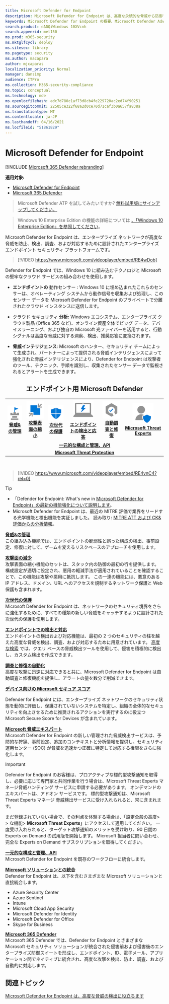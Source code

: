 ```yaml
---
title: Microsoft Defender for Endpoint
description: Microsoft Defender for Endpoint は、高度な永続的な脅威から防御するのに役立つエンタープライズ エンドポイント セキュリティ プラットフォームです。
keywords: Microsoft Defender for Endpoint の概要、Microsoft Defender Advanced Threat Protection の概要、Microsoft Defender for Endpoint の概要、サイバーセキュリティ、高度な永続的脅威、エンタープライズ セキュリティ、マシンの動作センサー、クラウド セキュリティ、分析、脅威インテリジェンス、攻撃表面の縮小、次世代保護、自動調査と修復、Microsoft 脅威専門家、セキュリティ スコア、高度な検出、Microsoft 脅威保護、サイバー脅威の検出
search.product: eADQiWindows 10XVcnh
search.appverid: met150
ms.prod: m365-security
ms.mktglfcycl: deploy
ms.sitesec: library
ms.pagetype: security
ms.author: macapara
author: mjcaparas
localization_priority: Normal
manager: dansimp
audience: ITPro
ms.collection: M365-security-compliance
ms.topic: conceptual
ms.technology: mde
ms.openlocfilehash: adc7d780c1af73d8cb4fe229720ac2ed74f90251
ms.sourcegitcommit: 22505ce322f68a2d0ce70d71caf3b0a657fa838a
ms.translationtype: MT
ms.contentlocale: ja-JP
ms.lasthandoff: 04/16/2021
ms.locfileid: "51861829"
---
```

# <a name="microsoft-defender-for-endpoint"></a>Microsoft Defender for Endpoint

[!INCLUDE [Microsoft 365 Defender rebranding](../../includes/microsoft-defender.md)]

**適用対象:**
- [Microsoft Defender for Endpoint](https://go.microsoft.com/fwlink/p/?linkid=2154037)
- [Microsoft 365 Defender](https://go.microsoft.com/fwlink/?linkid=2118804)

> Microsoft Defender ATP を試してみたいですか? [無料試用版にサインアップしてください。](https://www.microsoft.com/microsoft-365/windows/microsoft-defender-atp?ocid=docs-wdatp-exposedapis-abovefoldlink)

> Windows 10 Enterprise Edition の機能の詳細については [、「Windows 10 Enterprise Edition」を参照してください](https://www.microsoft.com/WindowsForBusiness/buy)。

Microsoft Defender for Endpoint は、エンタープライズ ネットワークが高度な脅威を防止、検出、調査、および対応するために設計されたエンタープライズ エンドポイント セキュリティ プラットフォームです。
<p></p>

>[!VIDEO https://www.microsoft.com/videoplayer/embed/RE4wDob]

Defender for Endpoint では、Windows 10 に組み込むテクノロジと Microsoft の堅牢なクラウド サービスの組み合わせを使用します。

-   **エンドポイントの** 動作センサー : Windows 10 に埋め込まれたこれらのセンサーは、オペレーティング システムから動作信号を収集および処理し、このセンサー データを Microsoft Defender for Endpoint のプライベートで分離されたクラウド インスタンスに送信します。


-   クラウド セキュリティ **分析:** Windows エコシステム、エンタープライズ クラウド製品 (Office 365 など)、オンライン資産全体でビッグ データ、デバイスラーニング、および独自の Microsoft 光ファイバーを活用すると、行動シグナルは高度な脅威に対する洞察、検出、推奨応答に変換されます。

-   **脅威インテリジェンス**: Microsoft のハンター、セキュリティ チームによって生成され、パートナーによって提供される脅威インテリジェンスによって強化された脅威インテリジェンスにより、Defender for Endpoint は攻撃者のツール、テクニック、手順を識別し、収集されたセンサー データで監視されるとアラートを生成できます。

<center><h2>エンドポイント用 Microsoft Defender</center></h2>
<table>
<tr>
<td><a href="#tvm"><center><img src="images/TVM_icon.png" alt="Threat & Vulnerability Management"> <br><b>脅威&の管理</b></center></a></td>
<td><a href="#asr"><center><img src="images/asr-icon.png" alt="Attack surface reduction"><br><b>攻撃表面の縮小</b></center></a></td>
<td><center><a href="#ngp"><img src="images/ngp-icon.png" alt="Next-generation protection"><br> <b>次世代の保護</b></a></center></td>
<td><center><a href="#edr"><img src="images/edr-icon.png" alt="Endpoint detection and response"><br> <b>エンドポイントの検出と応答</b></a></center></td>
<td><center><a href="#ai"><img src="images/air-icon.png" alt="Automated investigation and remediation"><br> <b>自動調査と修復</b></a></center></td>
<td><center><a href="#mte"><img src="images/mte-icon.png" alt="Microsoft Threat Experts"><br> <b>Microsoft Threat Experts</b></a></center></td>
</tr>
<tr>
<td colspan="7">
<a href="#apis"><center><b>一元的な構成と管理、API</a></b></center></td>
</tr>
<tr>
<td colspan="7"><a href="#mtp"><center><b>Microsoft Threat Protection</a></center></b></td>
</tr>
</table>
<br>

<p></p>

>[!VIDEO https://www.microsoft.com/videoplayer/embed/RE4vnC4?rel=0] 

> [!TIP]
> - 「Defender for Endpoint: What's new in [Microsoft Defender for Endpoint」の最新の機能強化について説明します](https://cloudblogs.microsoft.com/microsoftsecure/2018/11/15/whats-new-in-windows-defender-atp/)。
> - Microsoft Defender for Endpoint は、最近の MITRE 評価で業界をリードする光学機能と検出機能を実証しました。 読み取り: [MITRE ATT および CK&評価からの分析情報](https://cloudblogs.microsoft.com/microsoftsecure/2018/12/03/insights-from-the-mitre-attack-based-evaluation-of-windows-defender-atp/)。

<a name="tvm"></a>

**[脅威&の管理](next-gen-threat-and-vuln-mgt.md)**<br>
この組み込み機能では、エンドポイントの脆弱性と誤った構成の検出、事前設定、修復に対して、ゲームを変えるリスクベースのアプローチを使用します。 

<a name="asr"></a>

**[攻撃面の減少](overview-attack-surface-reduction.md)**<br>
攻撃表面の縮小機能のセットは、スタック内の防御の最初の行を提供します。 構成設定が適切に設定され、悪用の軽減手法が適用されていることを確認することで、この機能は攻撃や悪用に抵抗します。 この一連の機能には、[](network-protection.md)悪意のある[](web-protection-overview.md)IP アドレス、ドメイン、URL へのアクセスを規制するネットワーク保護と Web 保護も含まれます。 

<a name="ngp"></a>

**[次世代の保護](https://docs.microsoft.com/windows/security/threat-protection/microsoft-defender-antivirus/microsoft-defender-antivirus-in-windows-10)**<br>
Microsoft Defender for Endpoint は、ネットワークのセキュリティ境界をさらに強化するために、すべての種類の新しい脅威をキャッチするように設計された次世代の保護を使用します。

<a name="edr"></a>

**[エンドポイントでの検出と対応](overview-endpoint-detection-response.md)**<br>
エンドポイントの検出および対応機能は、最初の 2 つのセキュリティの柱を越えた高度な脅威を検出、調査、および対応するために用意されています。 [高度な検索](advanced-hunting-overview.md) では、クエリ ベースの脅威検出ツールを使用して、侵害を積極的に検出し、カスタム検出を作成できます。

<a name="ai"></a>

**[調査と修復の自動化](automated-investigations.md)**<br>
高度な攻撃に迅速に対応できると共に、Microsoft Defender for Endpoint は自動調査と修復機能を提供し、アラートの量を数分で削減できます。 

<a name="ss"></a>

**[デバイス向けの Microsoft セキュア スコア](tvm-microsoft-secure-score-devices.md)**<br>

Defender for Endpoint には、エンタープライズ ネットワークのセキュリティ状態を動的に評価し、保護されていないシステムを特定し、組織の全体的なセキュリティを向上させるために推奨されるアクションを実行するのに役立つ Microsoft Secure Score for Devices が含まれています。

<a name="mte"></a>

**[Microsoft 脅威エキスパート](microsoft-threat-experts.md)**<br>
Microsoft Defender for Endpoint の新しい管理された脅威検出サービスは、予防的な狩猟、事前設定、追加のコンテキストと分析情報を提供し、セキュリティ運用センター (SOC) が脅威を迅速かつ正確に特定して対応する権限をさらに強化します。

>[!IMPORTANT]
>Defender for Endpoint のお客様は、プロアクティブな標的型攻撃通知を取得し、必要に応じて専門家と共同作業を行う場合は、Microsoft Threat Experts マネージ脅威ハンティング サービスに申請する必要があります。 オンデマンドのエキスパートは、アドオン サービスです。 標的型攻撃通知は、Microsoft Threat Experts マネージ 脅威検出サービスに受け入れられると、常に含まれます。<p>
><p>まだ登録されていない場合で、その利点を体験する場合は、「設定全般の高度<b></b>> <b></b>> <b></b>な機能> <b>Microsoft Threat Experts」</b>にアクセスして適用してください。 一度受け入れられると、ターゲット攻撃通知のメリットを受け取り、90 日間の Experts on Demand の試用版を開始します。 Microsoft 担当者に問い合わせ、完全な Experts on Demand サブスクリプションを取得してください。

<a name="apis"></a>

**[一元的な構成と管理、API](management-apis.md)**<br>
Microsoft Defender for Endpoint を既存のワークフローに統合します。

<a name="mtp"></a>

**[Microsoft ソリューションとの統合](threat-protection-integration.md)** <br>
Defender for Endpoint は、以下を含むさまざまな Microsoft ソリューションと直接統合します。
- Azure Security Center
- Azure Sentinel
- Intune
- Microsoft Cloud App Security
- Microsoft Defender for Identity
- Microsoft Defender for Office
- Skype for Business

**[Microsoft 365 Defender](https://docs.microsoft.com/microsoft-365/security/defender/microsoft-threat-protection)**<br>
Microsoft 365 Defender では、Defender for Endpoint とさまざまな Microsoft セキュリティ ソリューションが統合された侵害前および侵害後のエンタープライズ防御スイートを形成し、エンドポイント、ID、電子メール、アプリケーション間でネイティブに統合され、高度な攻撃を検出、防止、調査、および自動的に対応します。


## <a name="related-topic"></a>関連トピック
[Microsoft Defender for Endpoint は、高度な脅威の検出に役立ちます](https://www.microsoft.com/itshowcase/microsoft-defender-atps-antivirus-capabilities-boost-malware-protection)
